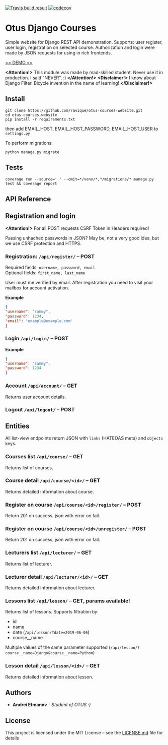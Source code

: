 [![Travis build result](https://travis-ci.com/ravique/otus-courses-website.svg?branch=master)](https://travis-ci.com/ravique/otus-courses-website/) [![codecov](https://codecov.io/gh/ravique/otus-courses-website/branch/master/graph/badge.svg)](https://codecov.io/gh/ravique/otus-courses-website)

# Otus Django Courses

Simple website for Django REST API demonstration. Supports: user register, user login, registration on selected course.
Authorization and login were made by JSON requests for using in rich frontends.

[== DEMO ==](https://oc.space-coding.com/api)

**<Attention!>** This module was made by mad-skilled student. Never use it in production. I said "NEVER". :) **</Attention!>**
**<Disclaimer!>** I know about Django Filter. Bicycle invention in the name of learning! **</Disclaimer!>**

## Install
```commandline
git clone https://github.com/ravique/otus-courses-website.git
cd otus-courses-website
pip install -r requirements.txt
```

then add EMAIL_HOST, EMAIL_HOST_PASSWORD, EMAIL_HOST_USER to `settings.py`

To perform migrations:
```commandline
python manage.py migrate
```

## Tests

`coverage run --source='.' --omit=*/venv/*,*/migrations/* manage.py test && coverage report`


## API Reference

## Registration and login

**<Attention!>** For all POST requests CSRF Token in Headers required!

Passing unhached passwords in JSON? May be, not a very good idea, but we use CSRF protection and HTTPS.  

### Registration: `/api/register/` – POST
Required fields: `username, password, email`  
Optional fields: `first_name, last_name`

User must me verified by email. After registration you need to visit your mailbox for account activation.

**Example**
```json
{
"username": "sammy",
"password": 1234,
"email": "example@example.com"
}
```

### Login `/api/login/` – POST
**Example**
```json
{
"username": "sammy",
"password": 1234
}
```

### Account `/api/account/` – GET
Returns user account details.

### Logout `/api/logout/` – POST

## Entities

All list-view endpoints return JSON with `links` (HATEOAS meta) and `objects` keys. 

### Courses list `/api/course/` – GET
Returns list of courses.

### Course detail `/api/course/<id>/` – GET
Returns detailed information about course.

### Register on course `/api/course/<id>/register/` – POST
Return 201 on success, json with error on fail.

### Register on course `/api/course/<id>/unregister/` – POST
Return 201 on success, json with error on fail.

### Lecturers list `/api/lecturer/` – GET
Returns list of lecturer.

### Lecturer detail `/api/lecturer/<id>/` – GET
Returns detailed information about lecturer.

### Lessons list `/api/lesson/` – GET, params available!
Returns list of lessons.
Supports filtration by:
- id
- name
- date (`/api/lesson/?date=2019-06-06`)
- course__name 

Multiple values of the same parameter supported (`/api/lesson/?course__name=Django&course__name=Python`)

### Lesson detail `/api/lesson/<id>/` – GET
Returns detailed information about lesson.

## Authors

* **Andrei Etmanov** - *Student of OTUS :)*

## License

This project is licensed under the MIT License – see the [LICENSE.md](LICENSE.md) file for details
